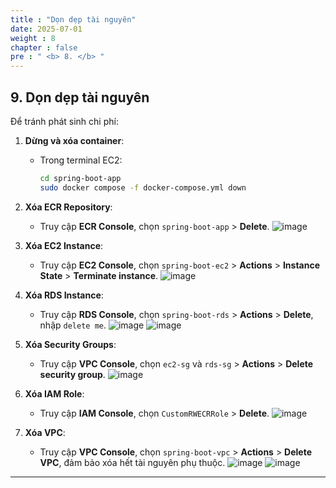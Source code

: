 ```yaml
---
title : "Dọn dẹp tài nguyên"
date: 2025-07-01
weight : 8
chapter : false
pre : " <b> 8. </b> "
---
```


## 9. Dọn dẹp tài nguyên

Để tránh phát sinh chi phí:

1. **Dừng và xóa container**:
   - Trong terminal EC2:
     ```bash
     cd spring-boot-app
     sudo docker compose -f docker-compose.yml down
     ```

2. **Xóa ECR Repository**:
   - Truy cập **ECR Console**, chọn `spring-boot-app` > **Delete**.
![image](/images/clean/screenshot_1752401672.png)
3. **Xóa EC2 Instance**:
   - Truy cập **EC2 Console**, chọn `spring-boot-ec2` > **Actions** > **Instance State** > **Terminate instance**.
![image](/images/clean/screenshot_1752401691.png)
4. **Xóa RDS Instance**:
   - Truy cập **RDS Console**, chọn `spring-boot-rds` > **Actions** > **Delete**, nhập `delete me`.
![image](/images/clean/screenshot_1752401728.png)
![image](/images/clean/screenshot_1752401743.png)
5. **Xóa Security Groups**:
   - Truy cập **VPC Console**, chọn `ec2-sg` và `rds-sg` > **Actions** > **Delete security group**.
![image](/images/clean/screenshot_1752401874.png)
6. **Xóa IAM Role**:
   - Truy cập **IAM Console**, chọn `CustomRWECRRole` > **Delete**.
![image](/images/clean/screenshot_1752401928.png)
7. **Xóa VPC**:
   - Truy cập **VPC Console**, chọn `spring-boot-vpc` > **Actions** > **Delete VPC**, đảm bảo xóa hết tài nguyên phụ thuộc.
![image](/images/clean/screenshot_1752402300.png)
![image](/images/clean/screenshot_1752402343.png)
---